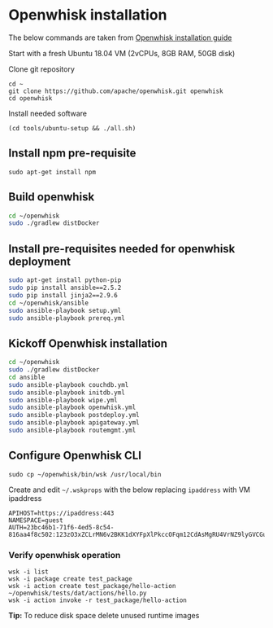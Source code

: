 # Openwhisk installation

The below commands are taken from [Openwhisk installation guide](https://github.com/apache/openwhisk/blob/master/tools/ubuntu-setup/README.md)

Start with a fresh Ubuntu 18.04 VM (2vCPUs, 8GB RAM, 50GB disk)

Clone git repository

```
cd ~
git clone https://github.com/apache/openwhisk.git openwhisk
cd openwhisk
```

Install needed software

```
(cd tools/ubuntu-setup && ./all.sh)
```

## Install npm pre-requisite
```
sudo apt-get install npm
```

## Build openwhisk

```bash
cd ~/openwhisk
sudo ./gradlew distDocker
```

## Install pre-requisites needed for openwhisk deployment

```bash
sudo apt-get install python-pip
sudo pip install ansible==2.5.2
sudo pip install jinja2==2.9.6
cd ~/openwhisk/ansible
sudo ansible-playbook setup.yml
sudo ansible-playbook prereq.yml
```

## Kickoff Openwhisk installation

```bash
cd ~/openwhisk
sudo ./gradlew distDocker
cd ansible
sudo ansible-playbook couchdb.yml
sudo ansible-playbook initdb.yml
sudo ansible-playbook wipe.yml
sudo ansible-playbook openwhisk.yml
sudo ansible-playbook postdeploy.yml
sudo ansible-playbook apigateway.yml
sudo ansible-playbook routemgmt.yml
```


## Configure Openwhisk CLI

```
sudo cp ~/openwhisk/bin/wsk /usr/local/bin
```

Create and edit `~/.wskprops` with the below replacing `ipaddress` with VM ipaddress

```
APIHOST=https://ipaddress:443
NAMESPACE=guest
AUTH=23bc46b1-71f6-4ed5-8c54-816aa4f8c502:123zO3xZCLrMN6v2BKK1dXYFpXlPkccOFqm12CdAsMgRU4VrNZ9lyGVCGuMDGIwP
```

### Verify openwhisk operation
```
wsk -i list
wsk -i package create test_package
wsk -i action create test_package/hello-action ~/openwhisk/tests/dat/actions/hello.py
wsk -i action invoke -r test_package/hello-action
```

**Tip:** To reduce disk space delete unused runtime images
